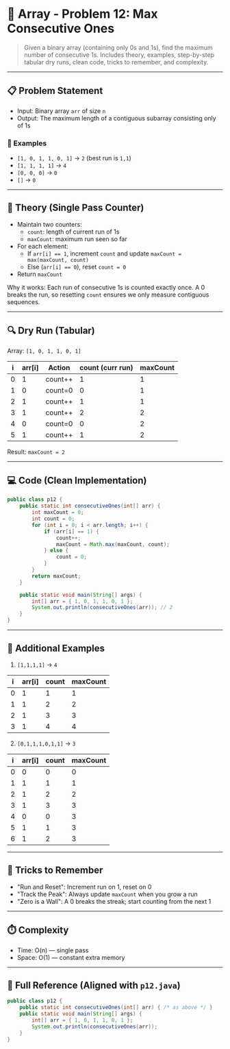 # 🚀 Array - Problem 12: Max Consecutive Ones

> Given a binary array (containing only 0s and 1s), find the maximum number of consecutive 1s. Includes theory, examples, step-by-step tabular dry runs, clean code, tricks to remember, and complexity.

---

## 📋 Problem Statement
- Input: Binary array `arr` of size `n`
- Output: The maximum length of a contiguous subarray consisting only of 1s

### 🧩 Examples
- `[1, 0, 1, 1, 0, 1]` → `2` (best run is `1,1`)
- `[1, 1, 1, 1]` → `4`
- `[0, 0, 0]` → `0`
- `[]` → `0`

---

## 🧠 Theory (Single Pass Counter)
- Maintain two counters:
  - `count`: length of current run of 1s
  - `maxCount`: maximum run seen so far
- For each element:
  - If `arr[i] == 1`, increment `count` and update `maxCount = max(maxCount, count)`
  - Else (`arr[i] == 0`), reset `count = 0`
- Return `maxCount`

Why it works: Each run of consecutive 1s is counted exactly once. A 0 breaks the run, so resetting `count` ensures we only measure contiguous sequences.

---

## 🔍 Dry Run (Tabular)

Array: `[1, 0, 1, 1, 0, 1]`

| i | arr[i] | Action | count (curr run) | maxCount |
|---|--------|--------|------------------|----------|
| 0 | 1 | count++ | 1 | 1 |
| 1 | 0 | count=0 | 0 | 1 |
| 2 | 1 | count++ | 1 | 1 |
| 3 | 1 | count++ | 2 | 2 |
| 4 | 0 | count=0 | 0 | 2 |
| 5 | 1 | count++ | 1 | 2 |

Result: `maxCount = 2`

---

## 💻 Code (Clean Implementation)
```java
public class p12 {
    public static int consecutiveOnes(int[] arr) {
        int maxCount = 0;
        int count = 0;
        for (int i = 0; i < arr.length; i++) {
            if (arr[i] == 1) {
                count++;
                maxCount = Math.max(maxCount, count);
            } else {
                count = 0;
            }
        }
        return maxCount;
    }

    public static void main(String[] args) {
        int[] arr = { 1, 0, 1, 1, 0, 1 };
        System.out.println(consecutiveOnes(arr)); // 2
    }
}
```

---

## 🧪 Additional Examples

1) `[1,1,1,1]` → `4`

| i | arr[i] | count | maxCount |
|---|--------|-------|----------|
| 0 | 1 | 1 | 1 |
| 1 | 1 | 2 | 2 |
| 2 | 1 | 3 | 3 |
| 3 | 1 | 4 | 4 |

2) `[0,1,1,1,0,1,1]` → `3`

| i | arr[i] | count | maxCount |
|---|--------|-------|----------|
| 0 | 0 | 0 | 0 |
| 1 | 1 | 1 | 1 |
| 2 | 1 | 2 | 2 |
| 3 | 1 | 3 | 3 |
| 4 | 0 | 0 | 3 |
| 5 | 1 | 1 | 3 |
| 6 | 1 | 2 | 3 |

---

## 🧠 Tricks to Remember
- "Run and Reset": Increment run on 1, reset on 0
- "Track the Peak": Always update `maxCount` when you grow a run
- "Zero is a Wall": A 0 breaks the streak; start counting from the next 1

---

## ⏱️ Complexity
- Time: O(n) — single pass
- Space: O(1) — constant extra memory

---

## 📎 Full Reference (Aligned with `p12.java`)
```java
public class p12 {
    public static int consecutiveOnes(int[] arr) { /* as above */ }
    public static void main(String[] args) {
        int[] arr = { 1, 0, 1, 1, 0, 1 };
        System.out.println(consecutiveOnes(arr));
    }
}
```
